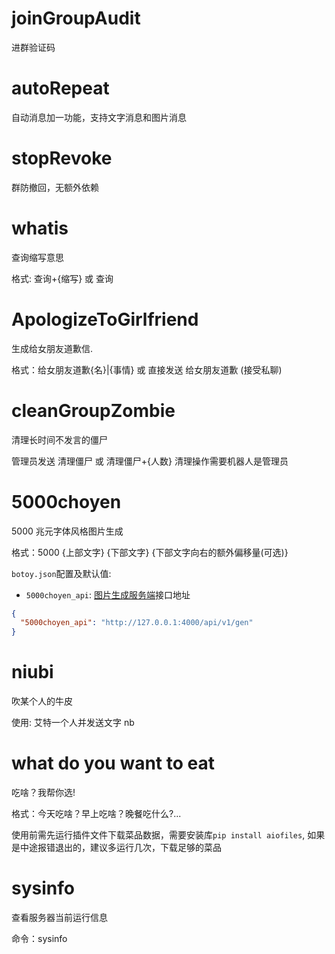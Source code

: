 # joinGroupAudit

进群验证码

# autoRepeat

自动消息加一功能，支持文字消息和图片消息

# stopRevoke

群防撤回，无额外依赖

# whatis

查询缩写意思

格式: 查询+{缩写} 或 查询

# ApologizeToGirlfriend

生成给女朋友道歉信.

格式：给女朋友道歉{名}|{事情} 或 直接发送 给女朋友道歉 (接受私聊)

# cleanGroupZombie

清理长时间不发言的僵尸

管理员发送 清理僵尸 或 清理僵尸+{人数} 清理操作需要机器人是管理员

# 5000choyen

5000 兆元字体风格图片生成

格式：5000 {上部文字} {下部文字} {下部文字向右的额外偏移量(可选)}

`botoy.json`配置及默认值:

- `5000choyen_api`: [图片生成服务端](https://github.com/fz6m/5000choyen-server)接口地址

```json
{
  "5000choyen_api": "http://127.0.0.1:4000/api/v1/gen"
}
```

# niubi

吹某个人的牛皮

使用: 艾特一个人并发送文字 nb

# what do you want to eat

吃啥？我帮你选!

格式：今天吃啥？早上吃啥？晚餐吃什么?...

使用前需先运行插件文件下载菜品数据，需要安装库`pip install aiofiles`,
如果是中途报错退出的，建议多运行几次，下载足够的菜品

# sysinfo

查看服务器当前运行信息

命令：sysinfo

